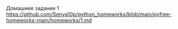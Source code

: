 Домашнее задание 1
https://github.com/Senya10p/python_homeworks/blob/main/pyfree-homeworks-main/homeworks/1.md